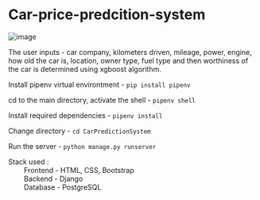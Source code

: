 # Car-price-predcition-system

![image](https://user-images.githubusercontent.com/65223389/117961563-ddc43d80-b33b-11eb-937e-d45d1d057cfd.png)



 The user inputs - car company, kilometers driven, mileage, power, engine, how old the car is, location, owner type, fuel type and then worthiness of the car is determined using xgboost algorithm. <br />

Install pipenv virtual environtment - `pip install pipenv`

cd to the main directory, activate the shell - `pipenv shell`

Install required dependencies - `pipenv install`

Change directory - `cd CarPredictionSystem`

Run the server - `python manage.py runserver`

Stack used : <br />
&nbsp; &nbsp; &nbsp; &nbsp; Frontend - HTML, CSS, Bootstrap <br />
&nbsp; &nbsp; &nbsp; &nbsp; Backend - Django <br />
&nbsp; &nbsp; &nbsp; &nbsp; Database - PostgreSQL
 
